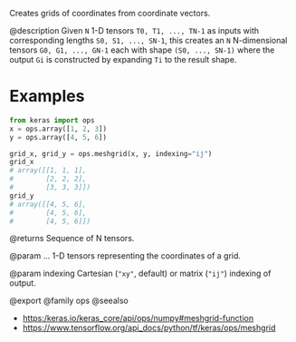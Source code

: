 Creates grids of coordinates from coordinate vectors.

@description
Given `N` 1-D tensors `T0, T1, ..., TN-1` as inputs with corresponding
lengths `S0, S1, ..., SN-1`, this creates an `N` N-dimensional tensors
`G0, G1, ..., GN-1` each with shape `(S0, ..., SN-1)` where the output
`Gi` is constructed by expanding `Ti` to the result shape.

# Examples
```python
from keras import ops
x = ops.array([1, 2, 3])
y = ops.array([4, 5, 6])
```

```python
grid_x, grid_y = ops.meshgrid(x, y, indexing="ij")
grid_x
# array([[1, 1, 1],
#        [2, 2, 2],
#        [3, 3, 3]])
grid_y
# array([[4, 5, 6],
#        [4, 5, 6],
#        [4, 5, 6]])
```

@returns
Sequence of N tensors.

@param ...
1-D tensors representing the coordinates of a grid.

@param indexing
Cartesian (`"xy"`, default) or matrix (`"ij"`) indexing
of output.

@export
@family ops
@seealso
+ <https:/keras.io/keras_core/api/ops/numpy#meshgrid-function>
+ <https://www.tensorflow.org/api_docs/python/tf/keras/ops/meshgrid>
